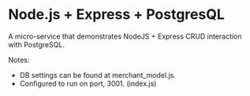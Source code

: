 # Node.js + Express + PostgresQL

A micro-service that demonstrates NodeJS + Express CRUD interaction with PostgreSQL.


Notes: 

- DB settings can be found at merchant_model.js.
- Configured to run on port, 3001. (index.js)

